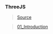 ### ThreeJS
> [Source](https://threejs.org/docs/index.html#manual/en/introduction/Creating-a-scene)

> [01_Introduction](https://derejekitaw.github.io/threeJS/01_Introduction/01-getting-start.html)